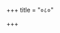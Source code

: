 +++
title = "०८०"

+++
<div class="js_include" url="/vedAH/Rk/shAkalam/saMhitA/sAyaNa-bhAShyam/08/080/01_nahya1nyaM_baLAkaraM.md"  newLevelForH1="2" includeTitle="false"> </div> 


<div class="js_include" url="/vedAH/Rk/shAkalam/saMhitA/sAyaNa-bhAShyam/08/080/02_yo_naH.md"  newLevelForH1="2" includeTitle="false"> </div> 


<div class="js_include" url="/vedAH/Rk/shAkalam/saMhitA/sAyaNa-bhAShyam/08/080/03_kimanga_radhrachodanaH.md"  newLevelForH1="2" includeTitle="false"> </div> 


<div class="js_include" url="/vedAH/Rk/shAkalam/saMhitA/sAyaNa-bhAShyam/08/080/04_indra_pra.md"  newLevelForH1="2" includeTitle="false"> </div> 


<div class="js_include" url="/vedAH/Rk/shAkalam/saMhitA/sAyaNa-bhAShyam/08/080/05_hanto_nu.md"  newLevelForH1="2" includeTitle="false"> </div> 


<div class="js_include" url="/vedAH/Rk/shAkalam/saMhitA/sAyaNa-bhAShyam/08/080/06_avA_no.md"  newLevelForH1="2" includeTitle="false"> </div> 


<div class="js_include" url="/vedAH/Rk/shAkalam/saMhitA/sAyaNa-bhAShyam/08/080/07_indra_dRhyasva.md"  newLevelForH1="2" includeTitle="false"> </div> 


<div class="js_include" url="/vedAH/Rk/shAkalam/saMhitA/sAyaNa-bhAShyam/08/080/08_mA_sImavadya.md"  newLevelForH1="2" includeTitle="false"> </div> 


<div class="js_include" url="/vedAH/Rk/shAkalam/saMhitA/sAyaNa-bhAShyam/08/080/09_turIyaM_nAma.md"  newLevelForH1="2" includeTitle="false"> </div> 


<div class="js_include" url="/vedAH/Rk/shAkalam/saMhitA/sAyaNa-bhAShyam/08/080/10_avIvRdhadvo_amRtA.md"  newLevelForH1="2" includeTitle="false"> </div> 